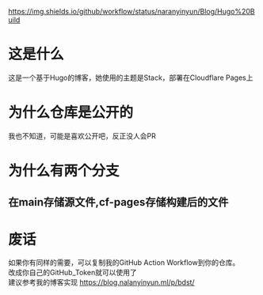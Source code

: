 https://img.shields.io/github/workflow/status/naranyinyun/Blog/Hugo%20Build
# 这是什么
这是一个基于Hugo的博客，她使用的主题是Stack，部署在Cloudflare Pages上
# 为什么仓库是公开的
我也不知道，可能是喜欢公开吧，反正没人会PR
# 为什么有两个分支
在main存储源文件,cf-pages存储构建后的文件
--------
# 废话
如果你有同样的需要，可以复制我的GitHub Action Workflow到你的仓库。  
改成你自己的GitHub_Token就可以使用了  
建议参考我的博客实现 https://blog.nalanyinyun.ml/p/bdst/
